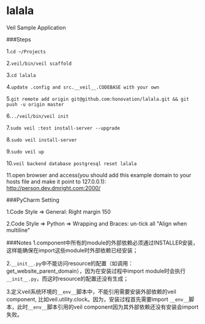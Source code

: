 lalala
=====
Veil Sample Application

###Steps

1.`cd ~/Projects`

2.`veil/bin/veil scaffold`

3.`cd lalala`

4.`update .config and src.__veil__.CODEBASE with your own`

5.`git remote add origin git@github.com:honovation/lalala.git && git push -u origin master`

6.`../veil/bin/veil init`

7.`sudo veil :test install-server --upgrade`

8.`sudo veil install-server`

9.`sudo veil up`

10.`veil backend database postgresql reset lalala`

11.open browser and access(you should add this example domain to your hosts file and make it point to 127.0.0.1): http://person.dev.dmright.com:2000/

###PyCharm Setting

1.Code Style => General: Right margin 150

2.Code Style => Python => Wrapping and Braces: un-tick all "Align when multiline"

###Notes
1.component中所有的module的外部依赖必须通过INSTALLER安装，这样能确保在import这些module时外部依赖已经安装；

2.`__init__.py`中不能访问resource的配置（如调用：get_website_parent_domain），因为在安装过程中import module时会执行`__init__.py`，而这时resource的配置还没有生成；

3.定义veil系统环境的`__env__`脚本中，不能引用需要安装外部依赖的veil component, 比如veil.utility.clock。因为，安装过程首先需要import `__env__`脚本，此时`__env__`脚本引用的veil component因为其外部依赖还没有安装会import失败。
